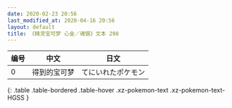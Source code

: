```yaml
---
date: 2020-02-23 20:56
last_modified_at: 2020-04-16 20:56
layout: default
title: 《精灵宝可梦 心金／魂银》文本 298
---
```

| 编号 | 中文 | 日文 |
| ---- | ---- | ---- |
| 0 | 得到的宝可梦 | てにいれたポケモン |
{: .table .table-bordered .table-hover .xz-pokemon-text .xz-pokemon-text-HGSS }